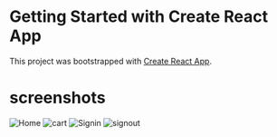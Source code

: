 # Getting Started with Create React App

This project was bootstrapped with [Create React App](https://github.com/facebook/create-react-app).

# screenshots
![Home](https://user-images.githubusercontent.com/108270332/182555582-724e5ed9-2e26-4f09-9707-b16a35ddd75d.png)
![cart](https://user-images.githubusercontent.com/108270332/182555596-a225316d-fb1a-444b-97cd-a8eb72fb404e.png)
![Signin](https://user-images.githubusercontent.com/108270332/182555603-6a9ecf5d-cced-41b1-8dbf-34fd8532792a.png)
![signout](https://user-images.githubusercontent.com/108270332/182555614-09294ba7-e6f3-44b6-a750-f199c8a3af8a.png)
